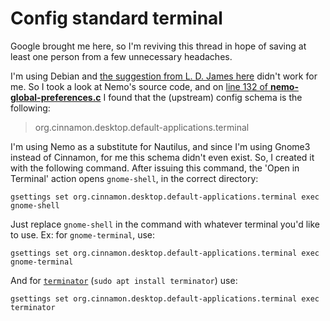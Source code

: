 # Config standard terminal

Google brought me here, so I'm reviving this thread in hope of saving at least one person from a few unnecessary headaches.

I'm using Debian and [the suggestion from L. D. James here](https://unix.stackexchange.com/a/336587/114401) didn't work for me. So I took a look at Nemo's source code, and on [line 132 of **nemo-global-preferences.c**](https://github.com/linuxmint/nemo/blob/015db702c7234d6c2ceda8707045186480dcc62e/libnemo-private/nemo-global-preferences.c#L132) I found that the (upstream) config schema is the following:

> org.cinnamon.desktop.default-applications.terminal

I'm using Nemo as a substitute for Nautilus, and since I'm using Gnome3 instead of Cinnamon, for me this schema didn't even exist. So, I created it with the following command. After issuing this command, the 'Open in Terminal' action opens `gnome-shell`, in the correct directory:

```
gsettings set org.cinnamon.desktop.default-applications.terminal exec gnome-shell 
```

Just replace `gnome-shell` in the command with whatever terminal you'd like to use. Ex: for `gnome-terminal`, use:

```
gsettings set org.cinnamon.desktop.default-applications.terminal exec gnome-terminal
```

And for [`terminator`](https://en.wikipedia.org/wiki/Terminator_(terminal_emulator)) (`sudo apt install terminator`) use:

```
gsettings set org.cinnamon.desktop.default-applications.terminal exec terminator
``` 
